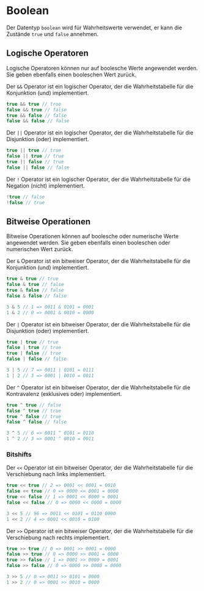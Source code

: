 # Boolean

Der Datentyp `boolean` wird für Wahrheitswerte verwendet, er kann die Zustände `true` und `false` annehmen.

## Logische Operatoren

Logische Operatoren können nur auf boolesche Werte angewendet werden. Sie geben ebenfalls einen booleschen Wert zurück.

Der `&&` Operator ist ein logischer Operator, der die Wahrheitstabelle für die Konjunktion (und) implementiert.

```Java
true && true // true
false && true // false
true && false // false
false && false // false
```

Der `||` Operator ist ein logischer Operator, der die Wahrheitstabelle für die Disjunktion (oder) implementiert.

```Java
true || true // true
false || true // true
true || false // true
false || false // false
```

Der `!` Operator ist ein logischer Operator, der die Wahrheitstabelle für die Negation (nicht) implementiert.

```Java
!true // false
!false // true
```

## Bitweise Operationen

Bitweise Operationen können auf boolesche oder numerische Werte angewendet werden. Sie geben ebenfalls einen booleschen oder numerischen Wert zurück.

Der `&` Operator ist ein bitweiser Operator, der die Wahrheitstabelle für die Konjunktion (und) implementiert.

```Java
true & true // true
false & true // false
true & false // false
false & false // false

3 & 5 // 1 => 0011 & 0101 = 0001
1 & 2 // 0 => 0001 & 0010 = 0000
```

Der `|` Operator ist ein bitweiser Operator, der die Wahrheitstabelle für die Disjunktion (oder) implementiert.

```Java
true | true // true
false | true // true
true | false // true
false | false // false

3 | 5 // 7 => 0011 | 0101 = 0111
1 | 2 // 3 => 0001 | 0010 = 0011
```

Der `^` Operator ist ein bitweiser Operator, der die Wahrheitstabelle für die Kontravalenz (exklusives oder) implementiert.

```Java
true ^ true // false
false ^ true // true
true ^ false // true
false ^ false // false

3 ^ 5 // 6 => 0011 ^ 0101 = 0110
1 ^ 2 // 3 => 0001 ^ 0010 = 0011
```

### Bitshifts

Der `<<` Operator ist ein bitweiser Operator, der die Wahrheitstabelle für die Verschiebung nach links implementiert.

```Java
true << true // 2 => 0001 << 0001 = 0010
false << true // 0 => 0000 << 0001 = 0000
true << false // 1 => 0001 << 0000 = 0001
false << false // 0 => 0000 << 0000 = 0000

3 << 5 // 96 => 0011 << 0101 = 0110 0000
1 << 2 // 4 => 0001 << 0010 = 0100
```

Der `>>` Operator ist ein bitweiser Operator, der die Wahrheitstabelle für die Verschiebung nach rechts implementiert.

```Java
true >> true // 0 => 0001 >> 0001 = 0000
false >> true // 0 => 0000 >> 0001 = 0000
true >> false // 1 => 0001 >> 0000 = 0001
false >> false // 0 => 0000 >> 0000 = 0000

3 >> 5 // 0 => 0011 >> 0101 = 0000
1 >> 2 // 0 => 0001 >> 0010 = 0000
```
